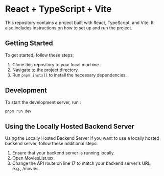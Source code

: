 # React + TypeScript + Vite

This repository contains a project built with React, TypeScript, and Vite. It also includes instructions on how to set up and run the project.

## Getting Started

To get started, follow these steps:

1. Clone this repository to your local machine.
2. Navigate to the project directory.
3. Run `pnpm install` to install the necessary dependencies.

## Development

To start the development server, run :

```bash
pnpm run dev

```
## Using the Locally Hosted Backend Server
Using the Locally Hosted Backend Server
If you want to use a locally hosted backend server, follow these additional steps:

1. Ensure that your backend server is running locally.
2. Open MoviesList.tsx.
3. Change the API route on line 17 to match your backend server's URL, e.g., /movies.

